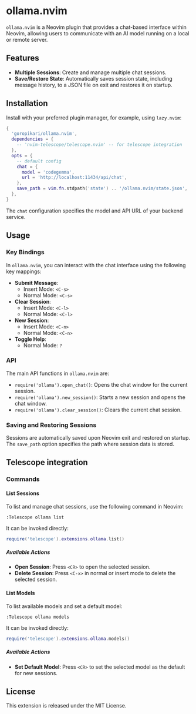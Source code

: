 # ollama.nvim

`ollama.nvim` is a Neovim plugin that provides a chat-based interface within Neovim, allowing users to communicate with an AI model running on a local or remote server.

## Features

- **Multiple Sessions**: Create and manage multiple chat sessions.
- **Save/Restore State**: Automatically saves session state, including message history, to a JSON file on exit and restores it on startup.

## Installation

Install with your preferred plugin manager, for example, using `lazy.nvim`:

```lua
{
  'goropikari/ollama.nvim',
  dependencies = {
    -- 'nvim-telescope/telescope.nvim' -- for telescope integration
  },
  opts = {
    -- default config
    chat = {
      model = 'codegemma',
      url = 'http://localhost:11434/api/chat',
    },
    save_path = vim.fn.stdpath('state') .. '/ollama.nvim/state.json',
  },
}
```

The `chat` configuration specifies the model and API URL of your backend service.

## Usage

### Key Bindings

In `ollama.nvim`, you can interact with the chat interface using the following key mappings:

- **Submit Message**:
  - Insert Mode: `<C-s>`
  - Normal Mode: `<C-s>`
- **Clear Session**:
  - Insert Mode: `<C-l>`
  - Normal Mode: `<C-l>`
- **New Session**:
  - Insert Mode: `<C-n>`
  - Normal Mode: `<C-n>`
- **Toggle Help**:
  - Normal Mode: `?`

### API

The main API functions in `ollama.nvim` are:

- `require('ollama').open_chat()`: Opens the chat window for the current session.
- `require('ollama').new_session()`: Starts a new session and opens the chat window.
- `require('ollama').clear_session()`: Clears the current chat session.

### Saving and Restoring Sessions

Sessions are automatically saved upon Neovim exit and restored on startup. The `save_path` option specifies the path where session data is stored.


## Telescope integration
### Commands
#### List Sessions

To list and manage chat sessions, use the following command in Neovim:

```vim
:Telescope ollama list
```

It can be invoked directly:

```lua
require('telescope').extensions.ollama.list()
```

##### Available Actions

- **Open Session**: Press `<CR>` to open the selected session.
- **Delete Session**: Press `<C-x>` in normal or insert mode to delete the selected session.



#### List Models

To list available models and set a default model:

```vim
:Telescope ollama models
```

It can be invoked directly:

```lua
require('telescope').extensions.ollama.models()
```

##### Available Actions

- **Set Default Model**: Press `<CR>` to set the selected model as the default for new sessions.


## License

This extension is released under the MIT License.
